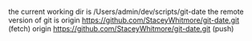 the current working dir is /Users/admin/dev/scripts/git-date
the remote version of git is origin	https://github.com/StaceyWhitmore/git-date.git (fetch)
origin	https://github.com/StaceyWhitmore/git-date.git (push)
